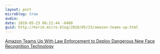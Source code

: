 ```yaml
---
layout: post
microblog: true
audio: 
date: 2018-05-23 06:21:44 -0400
guid: http://kerim.micro.blog/2018/05/23/amazon-teams-up.html
---
```

[Amazon Teams Up With Law Enforcement to Deploy Dangerous New Face Recognition Technology](https://www.aclunc.org/blog/amazon-teams-law-enforcement-deploy-dangerous-new-face-recognition-technology) 
